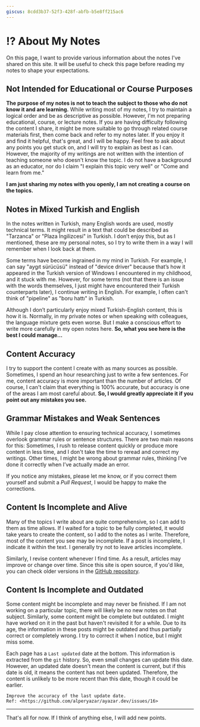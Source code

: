 ```yaml
---
giscus: 8cdd3b37-52f3-428f-abfb-b5e8ff215ac6
---
```


# ⁉️ About My Notes

On this page, I want to provide various information about the notes I've shared
on this site. It will be useful to check this page before reading my notes to
shape your expectations.

## Not Intended for Educational or Course Purposes

**The purpose of my notes is not to teach the subject to those who do not know
it and are learning.** While writing most of my notes, I try to maintain a
logical order and be as descriptive as possible. However, I'm not preparing
educational, course, or lecture notes. If you are having difficulty following
the content I share, it might be more suitable to go through related course
materials first, then come back and refer to my notes later. If you enjoy it and
find it helpful, that's great, and I will be happy. Feel free to ask about any
points you get stuck on, and I will try to explain as best as I can. However,
the majority of my writings are not written with the intention of teaching
someone who doesn't know the topic. I do not have a background as an educator,
nor do I claim "I explain this topic very well" or "Come and learn from me."

**I am just sharing my notes with you openly, I am not creating a course on the
topics.**

## Notes in Mixed Turkish and English

In the notes written in Turkish, many English words are used, mostly technical
terms. It might result in a text that could be described as "Tarzanca" or "Plaza
İngilizcesi" in Turkish. I don’t enjoy this, but as I mentioned, these are my
personal notes, so I try to write them in a way I will remember when I look back
at them.

Some terms have become ingrained in my mind in Turkish. For example, I can say
"aygıt sürücüsü" instead of "device driver" because that’s how it appeared in
the Turkish version of Windows I encountered in my childhood, and it stuck with
me. However, for some terms (not that there is an issue with the words
themselves, I just might have encountered their Turkish counterparts later), I
continue writing in English. For example, I often can't think of "pipeline" as
"boru hattı" in Turkish.

Although I don’t particularly enjoy mixed Turkish-English content, this is how
it is. Normally, in my private notes or when speaking with colleagues, the
language mixture gets even worse. But I make a conscious effort to write more
carefully in my open notes here. **So, what you see here is the best I could
manage…**

## Content Accuracy

I try to support the content I create with as many sources as possible.
Sometimes, I spend an hour researching just to write a few sentences. For me,
content accuracy is more important than the number of articles. Of course, I
can't claim that everything is 100% accurate, but accuracy is one of the areas I
am most careful about. **So, I would greatly appreciate it if you point out any
mistakes you see.**

## Grammar Mistakes and Weak Sentences

While I pay close attention to ensuring technical accuracy, I sometimes overlook
grammar rules or sentence structures. There are two main reasons for this:
Sometimes, I rush to release content quickly or produce more content in less
time, and I don't take the time to reread and correct my writings. Other times,
I might be wrong about grammar rules, thinking I’ve done it correctly when I’ve
actually made an error.

If you notice any mistakes, please let me know, or if you correct them yourself
and submit a *Pull Request*, I would be happy to make the corrections.

## Content Is Incomplete and Alive

Many of the topics I write about are quite comprehensive, so I can add to them
as time allows. If I waited for a topic to be fully completed, it would take
years to create the content, so I add to the notes as I write. Therefore, most
of the content you see may be incomplete. If a post is incomplete, I indicate it
within the text. I generally try not to leave articles incomplete.

Similarly, I revise content whenever I find time. As a result, articles may
improve or change over time. Since this site is open source, if you'd like, you
can check older versions in the [GitHub
repository](https://github.com/alperyazar/ayazar.dev).

## Content Is Incomplete and Outdated

Some content might be incomplete and may never be finished. If I am not working
on a particular topic, there will likely be no new notes on that subject.
Similarly, some content might be complete but outdated. I might have worked on
it in the past but haven't revisited it for a while. Due to its age, the
information in these posts might be outdated and thus partially correct or
completely wrong. I try to correct it when I notice, but I might miss some.

Each page has a `Last updated` date at the bottom. This information is extracted
from the `git` history. So, even small changes can update this date. However, an
updated date doesn't mean the content is current, but if this date is old, it
means the content has not been updated. Therefore, the content is unlikely to be
more recent than this date, though it could be earlier.

```{todo}
Improve the accuracy of the last update date.
Ref: <https://github.com/alperyazar/ayazar.dev/issues/16>
```

---

That's all for now. If I think of anything else, I will add new points.
